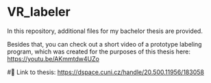 # VR_labeler

In this repository, additional files for my bachelor thesis are provided.

Besides that, you can check out a short video of a prototype labeling program, which was created
for the purposes of this thesis here: https://youtu.be/AKmmtdw4UZo

#🔗 Link to thesis: https://dspace.cuni.cz/handle/20.500.11956/183058
